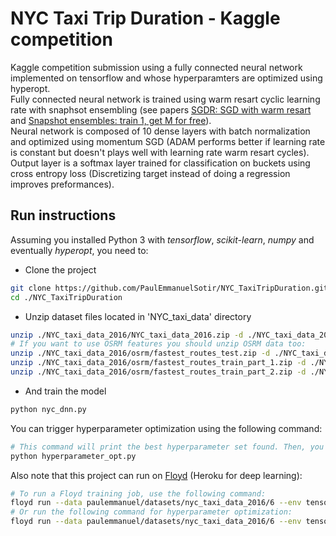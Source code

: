 # NYC Taxi Trip Duration - Kaggle competition

Kaggle competition submission using a fully connected neural network implemented on tensorflow and whose hyperparamters are optimized using hyperopt.  
Fully connected neural network is trained using warm resart cyclic learning rate with snaphsot ensembling (see papers [SGDR: SGD with warm resart](https://arxiv.org/pdf/1608.03983.pdf) and [Snapshot ensembles: train 1, get M for free](https://openreview.net/pdf?id=BJYwwY9ll)).  
Neural network is composed of 10 dense layers with batch normalization and optimized using momentum SGD (ADAM performs better if learning rate is constant but doesn't plays well with learning rate warm resart cycles).  
Output layer is a softmax layer trained for classification on buckets using cross entropy loss (Discretizing target instead of doing a regression improves preformances).

## Run instructions

Assuming you installed Python 3 with *tensorflow*, *scikit-learn*, *numpy* and eventually *hyperopt*, you need to:  

- Clone the project

```bash
git clone https://github.com/PaulEmmanuelSotir/NYC_TaxiTripDuration.git
cd ./NYC_TaxiTripDuration
```

- Unzip dataset files located in 'NYC_taxi_data' directory

```bash
unzip ./NYC_taxi_data_2016/NYC_taxi_data_2016.zip -d ./NYC_taxi_data_2016/
# If you want to use OSRM features you should unzip OSRM data too:
unzip ./NYC_taxi_data_2016/osrm/fastest_routes_test.zip -d ./NYC_taxi_data_2016/osrm
unzip ./NYC_taxi_data_2016/osrm/fastest_routes_train_part_1.zip -d ./NYC_taxi_data_2016/osrm
unzip ./NYC_taxi_data_2016/osrm/fastest_routes_train_part_2.zip -d ./NYC_taxi_data_2016/osrm
```

- And train the model

```bash
python nyc_dnn.py
```

You can trigger hyperparameter optimization using the following command:

```bash
# This command will print the best hyperparameter set found. Then, you can edit nyc_dnn.py to use these hyperparameters.
python hyperparameter_opt.py
```

Also note that this project can run on [Floyd](https://www.floydhub.com/) (Heroku for deep learning):

```bash
# To run a Floyd training job, use the following command:
floyd run --data paulemmanuel/datasets/nyc_taxi_data_2016/6 --env tensorflow-1.2 --tensorboard --gpu "python nyc_dnn.py --floyd-job"
# Or run the following command for hyperparameter optimization:
floyd run --data paulemmanuel/datasets/nyc_taxi_data_2016/6 --env tensorflow-1.2 --tensorboard --gpu "python hyperparameter_opt.py --floyd-job"
```
